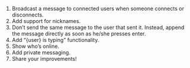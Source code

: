 1. Broadcast a message to connected users when someone connects or disconnects.
2. Add support for nicknames. 
3. Don’t send the same message to the user that sent it. Instead, append the message directly as soon as he/she presses enter.
4. Add “{user} is typing” functionality.
5. Show who’s online.
6. Add private messaging.
7. Share your improvements!